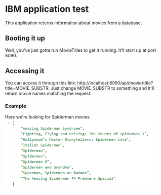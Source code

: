 # IBM application test
This application returns information about movies from a database.

## Booting it up
Well, you've just gotta run MovieTitles to get it running. It'll start up at port 8090.

## Accessing it
You can access it through this link: http://localhost:8090/api/movie/title?title=MOVIE_SUBSTR. Just change MOVIE_SUBSTR to something and it'll return movie names matching the request.

### Example
Here we're looking for Spiderman movies
![Italian Spiderman!!!!](/img/spiderman_movies.PNG)